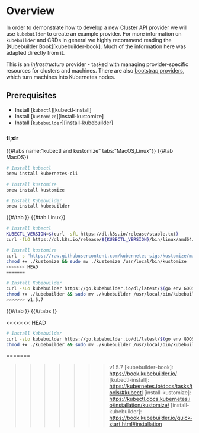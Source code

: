 # Overview

In order to demonstrate how to develop a new Cluster API provider we will use
`kubebuilder` to create an example provider. For more information on `kubebuilder`
and CRDs in general we highly recommend reading the [Kubebuilder Book][kubebuilder-book].
Much of the information here was adapted directly from it.

This is an _infrastructure_ provider - tasked with managing provider-specific resources for clusters and machines.
There are also [bootstrap providers][bootstrap], which turn machines into Kubernetes nodes.

[bootstrap]: ../../../reference/providers.md#bootstrap

## Prerequisites

- Install [`kubectl`][kubectl-install]
- Install [`kustomize`][install-kustomize]
- Install [`kubebuilder`][install-kubebuilder]

### tl;dr

{{#tabs name:"kubectl and kustomize" tabs:"MacOS,Linux"}}
{{#tab MacOS}}

```bash
# Install kubectl
brew install kubernetes-cli

# Install kustomize
brew install kustomize

# Install Kubebuilder
brew install kubebuilder
```
{{#/tab }}
{{#tab Linux}}

```bash
# Install kubectl
KUBECTL_VERSION=$(curl -sfL https://dl.k8s.io/release/stable.txt)
curl -fLO https://dl.k8s.io/release/${KUBECTL_VERSION}/bin/linux/amd64/kubectl

# Install kustomize
curl -s "https://raw.githubusercontent.com/kubernetes-sigs/kustomize/master/hack/install_kustomize.sh"  | bash
chmod +x ./kustomize && sudo mv ./kustomize /usr/local/bin/kustomize
<<<<<<< HEAD
=======

# Install Kubebuilder
curl -sLo kubebuilder https://go.kubebuilder.io/dl/latest/$(go env GOOS)/$(go env GOARCH)
chmod +x ./kubebuilder && sudo mv ./kubebuilder /usr/local/bin/kubebuilder
>>>>>>> v1.5.7
```

{{#/tab }}
{{#/tabs }}

<<<<<<< HEAD
```bash
# Install Kubebuilder
curl -sLo kubebuilder https://go.kubebuilder.io/dl/latest/$(go env GOOS)/$(go env GOARCH)
chmod +x ./kubebuilder && sudo mv ./kubebuilder /usr/local/bin/kubebuilder
```

=======
>>>>>>> v1.5.7
[kubebuilder-book]: https://book.kubebuilder.io/
[kubectl-install]: https://kubernetes.io/docs/tasks/tools/#kubectl
[install-kustomize]: https://kubectl.docs.kubernetes.io/installation/kustomize/
[install-kubebuilder]:  https://book.kubebuilder.io/quick-start.html#installation
